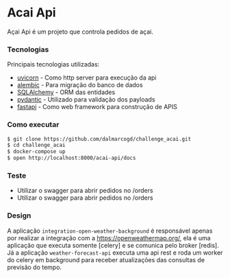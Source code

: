 # Acai Api
Açai Api é um projeto que controla pedidos de açai.

### Tecnologias
Principais tecnologias utilizadas:
* [uvicorn] - Como http server para execução da api
* [alembic] - Para migração do banco de dados
* [SQLAlchemy] - ORM das entidades
* [pydantic] - Utilizado para validação dos payloads
* [fastapi] - Como web framework para construção de APIS

### Como executar

```sh
$ git clone https://github.com/dalmarcogd/challenge_acai.git
$ cd challenge_acai
$ docker-compose up
$ open http://localhost:8000/acai-api/docs
```

### Teste
 - Utilizar o swagger para abrir pedidos no /orders
 - Utilizar o swagger para abrir pedidos no /orders

### Design
A aplicação ``integration-open-weather-background`` é responsável apenas por realizar a integração com a https://openweathermap.org/, ela é uma aplicação
que executa somente [celery] e se comunica pelo broker [redis].
Já a aplicação ``weather-forecast-api`` executa uma api rest e roda um worker do celery em background para receber atualizações das consultas de previsão do tempo. 


   [uvicorn]: <https://github.com/encode/uvicorn.git>
   [alembic]: <https://alembic.sqlalchemy.org/en/latest/>
   [SQLAlchemy]: <https://www.sqlalchemy.org/>
   [pydantic]: <https://pydantic-docs.helpmanual.io/>
   [fastapi]: <https://fastapi.tiangolo.com/>
   
   
